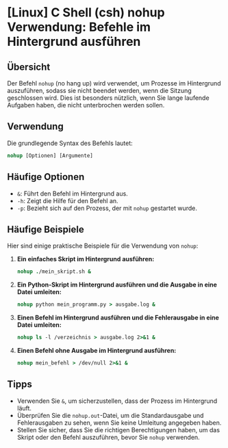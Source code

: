 # [Linux] C Shell (csh) nohup Verwendung: Befehle im Hintergrund ausführen

## Übersicht
Der Befehl `nohup` (no hang up) wird verwendet, um Prozesse im Hintergrund auszuführen, sodass sie nicht beendet werden, wenn die Sitzung geschlossen wird. Dies ist besonders nützlich, wenn Sie lange laufende Aufgaben haben, die nicht unterbrochen werden sollen.

## Verwendung
Die grundlegende Syntax des Befehls lautet:

```csh
nohup [Optionen] [Argumente]
```

## Häufige Optionen
- `&`: Führt den Befehl im Hintergrund aus.
- `-h`: Zeigt die Hilfe für den Befehl an.
- `-p`: Bezieht sich auf den Prozess, der mit `nohup` gestartet wurde.

## Häufige Beispiele
Hier sind einige praktische Beispiele für die Verwendung von `nohup`:

1. **Ein einfaches Skript im Hintergrund ausführen:**
   ```csh
   nohup ./mein_skript.sh &
   ```

2. **Ein Python-Skript im Hintergrund ausführen und die Ausgabe in eine Datei umleiten:**
   ```csh
   nohup python mein_programm.py > ausgabe.log &
   ```

3. **Einen Befehl im Hintergrund ausführen und die Fehlerausgabe in eine Datei umleiten:**
   ```csh
   nohup ls -l /verzeichnis > ausgabe.log 2>&1 &
   ```

4. **Einen Befehl ohne Ausgabe im Hintergrund ausführen:**
   ```csh
   nohup mein_befehl > /dev/null 2>&1 &
   ```

## Tipps
- Verwenden Sie `&`, um sicherzustellen, dass der Prozess im Hintergrund läuft.
- Überprüfen Sie die `nohup.out`-Datei, um die Standardausgabe und Fehlerausgaben zu sehen, wenn Sie keine Umleitung angegeben haben.
- Stellen Sie sicher, dass Sie die richtigen Berechtigungen haben, um das Skript oder den Befehl auszuführen, bevor Sie `nohup` verwenden.
